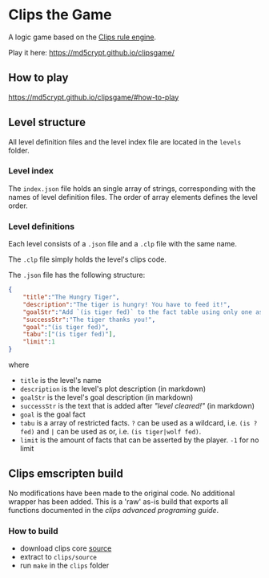 # Clips the Game
A logic game based on the [Clips rule engine](http://www.clipsrules.net/ ).

Play it here: https://md5crypt.github.io/clipsgame/

## How to play
https://md5crypt.github.io/clipsgame/#how-to-play

## Level structure
All level definition files and the level index file are located in the `levels` folder.

### Level index
The `index.json` file holds an single array of strings, corresponding with the names of level definition files. The order of array elements defines the level order.

### Level definitions
Each level consists of a `.json` file and a `.clp` file with the same name.

The `.clp` file simply holds the level's clips code.

The `.json` file has the following structure:
```json
{
	"title":"The Hungry Tiger",
	"description":"The tiger is hungry! You have to feed it!",
	"goalStr":"Add `(is tiger fed)` to the fact table using only one assertion.",
	"successStr":"The tiger thanks you!",
	"goal":"(is tiger fed)",
	"tabu":["(is tiger fed)"],
	"limit":1
}
```
where

* `title` is the level's name
* `description` is the level's plot description (in markdown)
* `goalStr` is the level's goal description (in markdown)
* `successStr` is the text that is added after _"level cleared!"_  (in markdown)
* `goal` is the goal fact
* `tabu` is a array of restricted facts. `?` can be used as a wildcard, i.e. `(is ? fed)` and `|` can be used as or, i.e. `(is tiger|wolf fed)`.
* `limit` is the amount of facts that can be asserted by the player. `-1` for no limit

## Clips emscripten build
No modifications have been made to the original code. No additional wrapper has been added. This is a 'raw' as-is build that exports all functions documented in the _clips advanced programing guide_.

### How to build
* download clips core [source](https://sourceforge.net/projects/clipsrules/files/CLIPS/6.30/)
* extract to `clips/source`
* run `make` in the `clips` folder

